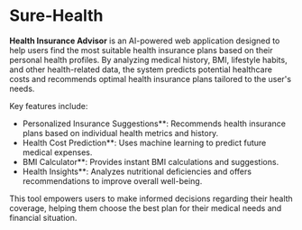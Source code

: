 # Sure-Health


**Health Insurance Advisor** is an AI-powered web application designed to help users find the most suitable health insurance plans based on their personal health profiles. By analyzing medical history, BMI, lifestyle habits, and other health-related data, the system predicts potential healthcare costs and recommends optimal health insurance plans tailored to the user's needs.

Key features include:

- Personalized Insurance Suggestions**: Recommends health insurance plans based on individual health metrics and history.
- Health Cost Prediction**: Uses machine learning to predict future medical expenses.
- BMI Calculator**: Provides instant BMI calculations and suggestions.
- Health Insights**: Analyzes nutritional deficiencies and offers recommendations to improve overall well-being.

This tool empowers users to make informed decisions regarding their health coverage, helping them choose the best plan for their medical needs and financial situation.

